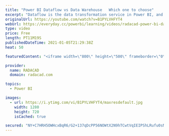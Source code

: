 ```yaml
---
title: "Power BI Dataflow vs Data Warehouse   Which one to choose"
excerpt: "Dataflow is the data transformation service in Power BI, and also some other Power Platform services. Data Warehouse is the cloud storage and also compute engine for data. I often get this question that: “Now that we have dataflow in Power BI, should we not use the Data warehouse? What are the differences?"
originalUrl: https://youtube.com/watch?v=B1PYLVHFYT4
webUrl: https://everyday.cc/powerbi/learning/videos/radacad-power-bi-dataflow-vs-data-warehouse-which-one-to-choose/
type: video
price: Free
length: PT11M19S
publishedDateTime: 2021-01-05T21:29:38Z
heat: 50

featuredContent: "<iframe width=\"800\" height=\"500\" frameborder=\"0\" src=\"https://www.youtube.com/embed/B1PYLVHFYT4\" allow=\"accelerometer; autoplay; encrypted-media; gyroscope; picture-in-picture\" allowfullscreen></iframe>"

provider:
  name: RADACAD
  domain: radacad.com

topics:
  - Power BI

images:
  - url: https://i.ytimg.com/vi/B1PYLVHFYT4/maxresdefault.jpg
    width: 1280
    height: 720
    isCached: true

secured: "NY+C7HRH5OWHcxBqR6/G2+137qDcPP56NOWtX2N9hTCwtVqIEIPShLRufu0sNb8TpblyxpJinFD9TfaY4CJjS3MaKG8jof9JsbZyjHZO33t0QZe7ysae/BE3u6qyW6OgLVrztAbbOc7vvUAua/6azGF+gzEhQgxzo5WzDx+2l/RhK8KEvbXwmPSWq7iNorFyHOw23/xIQmlwrDJlnZMnOGWJ7K1rVnCKMzt24bSGCMKr1+lZBVG8vUgFcj1SxbrYeEwuM5HhJ12huoAW1NIyX37rFpxJXssNRb4pPpvAnh6H7yq498Lte0o6sgMkTle/vA0lNcpr0AdSDJFQ6Yfb/PRK3s7r9nmn5y9Fq/EL+I+cDACbB1JVAlfmReBUOshsnZe+ACvebIWiLgqSHF8IuagfsaKKOFNQl+oD0EVDo/U=;Xru0lnRZiL2ty1QBuLQPSQ=="
---
```


